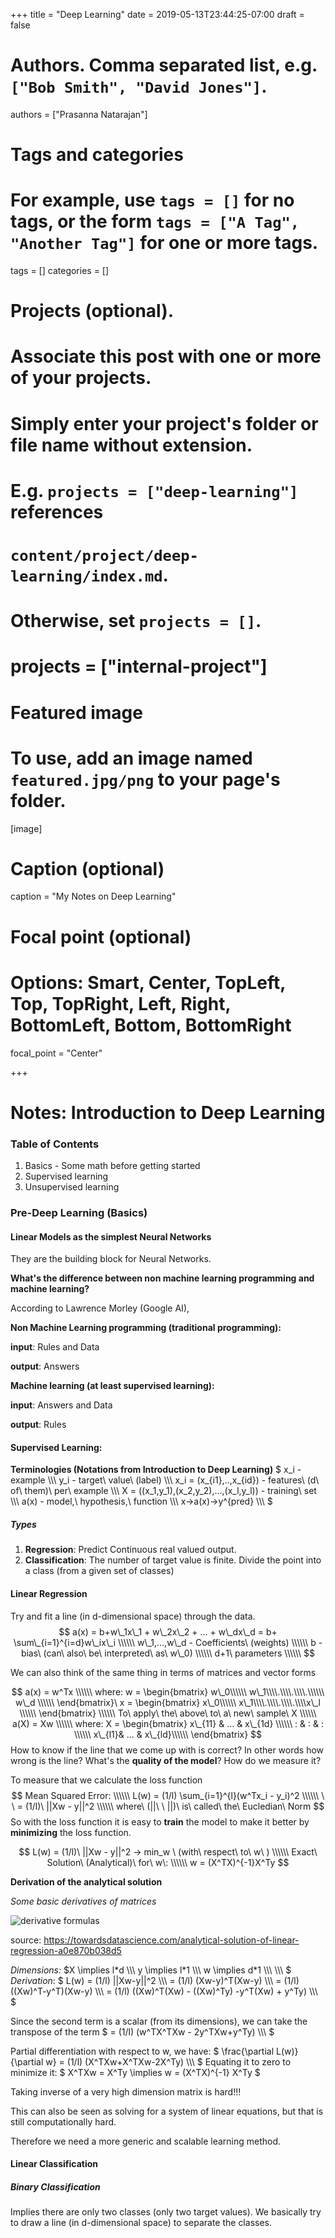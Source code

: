+++
title = "Deep Learning"
date = 2019-05-13T23:44:25-07:00
draft = false

# Authors. Comma separated list, e.g. `["Bob Smith", "David Jones"]`.
authors = ["Prasanna Natarajan"]

# Tags and categories
# For example, use `tags = []` for no tags, or the form `tags = ["A Tag", "Another Tag"]` for one or more tags.
tags = []
categories = []

# Projects (optional).
#   Associate this post with one or more of your projects.
#   Simply enter your project's folder or file name without extension.
#   E.g. `projects = ["deep-learning"]` references 
#   `content/project/deep-learning/index.md`.
#   Otherwise, set `projects = []`.
# projects = ["internal-project"]

# Featured image
# To use, add an image named `featured.jpg/png` to your page's folder. 
[image]
  # Caption (optional)
  caption = "My Notes on Deep Learning"

  # Focal point (optional)
  # Options: Smart, Center, TopLeft, Top, TopRight, Left, Right, BottomLeft, Bottom, BottomRight
  focal_point = "Center"

+++

# Notes: Introduction to Deep Learning

### Table of Contents

1. Basics - Some math before getting started
2. Supervised learning
3. Unsupervised learning

### Pre-Deep Learning (Basics)

#### Linear Models as the simplest Neural Networks 

They are the building block for Neural Networks.

**What's the difference between non machine learning programming and machine learning?**

According to Lawrence Morley (Google AI),

**Non Machine Learning programming (traditional programming):**

**input**: Rules and Data

**output**: Answers

**Machine learning (at least supervised learning):**

**input**: Answers and Data

**output**: Rules



#### Supervised Learning:

**Terminologies (Notations from Introduction to Deep Learning)**
$
x\_i - example \\\\\\ y\_i - target\ value\ (label) \\\\\\ x\_i = (x\_{i1},..,x\_{id}) - features\ (d\ of\ them)\ per\ example \\\\\\ X = ((x\_1,y\_1),(x\_2,y\_2),...,(x\_l,y\_l)) - training\ set \\\\\\ a(x) - model,\ hypothesis,\ function \\\\\\ x->a(x)->y^{pred} \\\\\\ 
$

##### Types

1. **Regression**: Predict Continuous real valued output.
2. **Classification**: The number of target value is finite. Divide the point into a class (from a given set of classes)

#### Linear Regression

Try and fit a line (in d-dimensional space) through the data.
$$
a(x) = b+w\_1x\_1 + w\_2x\_2 + ... + w\_dx\_d = b+ \sum\_{i=1}^{i=d}w\_ix\_i \\\\\\ w\_1,...,w\_d - Coefficients\ (weights) \\\\\\ b - bias\ (can\ also\ be\ interpreted\ as\ w\_0) \\\\\\ d+1\ parameters \\\\\\
$$

We can also think of the same thing in terms of matrices and vector forms

$$
a(x) = w^Tx \\\\\\ where: w = \begin{bmatrix} w\_0\\\\\\ w\_1\\\\.\\\\.\\\\.\\\\\\ w\_d \\\\\\ \end{bmatrix}\ x = \begin{bmatrix} x\_0\\\\\\ x\_1\\\\.\\\\.\\\\.\\\\x\_l \\\\\\ \end{bmatrix} \\\\\\ To\ apply\ the\ above\ to\ a\ new\ sample\ X \\\\\\ a(X) = Xw \\\\\\ where: X = \begin{bmatrix} x\_{11} & ... & x\_{1d} \\\\\\ : & : & : \\\\\\ x\_{l1}& ... & x\_{ld}\\\\\\ \end{bmatrix}
$$
How to know if the line that we come up with is correct? In other words how wrong is the line? What's the **quality of the model**? How do we measure it?

To measure that we calculate the loss function
$$
Mean Squared Error: \\\\\\ 
L(w) = (1/l) \sum_{i=1}^{l}(w^Tx_i - y_i)^2 \\\\\\ \  \ = (1/l)\ ||Xw - y||^2 \\\\\\ where\  (||\ \ ||)\ is\ called\ the\ Eucledian\ Norm
$$
So with the loss function it is easy to **train** the model to make it better by **minimizing** the loss function.

$$
L(w) = (1/l)\ ||Xw - y||^2 -> min_w \ (with\ respect\ to\ w\ ) \\\\\\
Exact\ Solution\ (Analytical)\ for\ w\: \\\\\\
w = (X^TX)^{-1}X^Ty
$$

**Derivation of the analytical solution**

*Some basic derivatives of matrices*

![derivative formulas](./basic_derivatives.png)

source: <https://towardsdatascience.com/analytical-solution-of-linear-regression-a0e870b038d5>

*Dimensions:*
$X \implies l\*d \\\\\\ y \implies l\*1 \\\\\\ w \implies d\*1 \\\\\\ \\\\\\ $
*Derivation*:
$
L(w) = (1/l) ||Xw-y||^2 \\\\\\
= (1/l) (Xw-y)^T(Xw-y) \\\\\\
= (1/l) ((Xw)^T-y^T)(Xw-y) \\\\\\
= (1/l) ((Xw)^T(Xw) - ((Xw)^Ty) -y^T(Xw) + y^Ty) \\\\\\
$

Since the second term is a scalar (from its dimensions), we can take the transpose of the term
$
= (1/l) (w^TX^TXw - 2y^TXw+y^Ty) \\\\\\
$

Partial differentiation with respect to w, we have:
$
\frac{\partial L(w)}{\partial w} = (1/l) (X^TXw+X^TXw-2X^Ty) \\\\\\
$
Equating it to zero to minimize it:
$
X^TXw = X^Ty \implies w = (X^TX)^{-1} X^Ty
$

Taking inverse of a very high dimension matrix is hard!!!

This can also be seen as solving for a system of linear equations, but that is still computationally hard.

Therefore we need a more generic and scalable learning method.

#### Linear Classification

##### Binary Classification

Implies there are only two classes (only two target values). We basically try to draw a line (in d-dimensional space) to separate the classes.  



